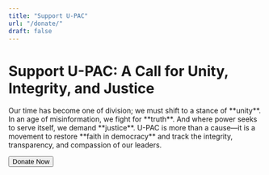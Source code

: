 ```yaml
---
title: "Support U-PAC"
url: "/donate/"
draft: false
---
```


<div class="donate-container">
    <h1 class="donate-header">Support U-PAC: A Call for Unity, Integrity, and Justice</h1>
    <p class="donate-text">
        Our time has become one of division; we must shift to a stance of **unity**. In an age of misinformation, we fight for **truth**. 
        And where power seeks to serve itself, we demand **justice**. U-PAC is more than a cause—it is a movement to restore **faith in democracy** 
        and track the integrity, transparency, and compassion of our leaders.
    </p>
 <div>   
    <button class="donate-btn" onclick="window.location.href='https://gofund.me/7868febf'">
            Donate Now
    </button>
 </div>   
</div>